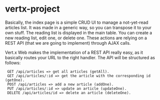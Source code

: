 # vertx-project
Basically, the index page is a simple CRUD UI to manage a not-yet-read articles list. It was made in a generic way, so you can transpose it to your own stuff. The reading list is displayed in the main table. You can create a new reading list, edit one, or delete one. 
These actions are relying on a REST API (that we are going to implement) through AJAX calls.
 
 Vert.x Web makes the implementation of a REST API really easy, as it basically routes your URL to the right handler. 
 The API will be structured as follows:
 
     GET /api/articles => get all articles (getAll).
     GET /api/articles/:id => get the article with the corresponding id (getOne).
     POST /api/articles => add a new article (addOne).
     PUT /api/articles/:id => update an article (updateOne).
     DELETE /api/articles/id => delete an article (deleteOne).
